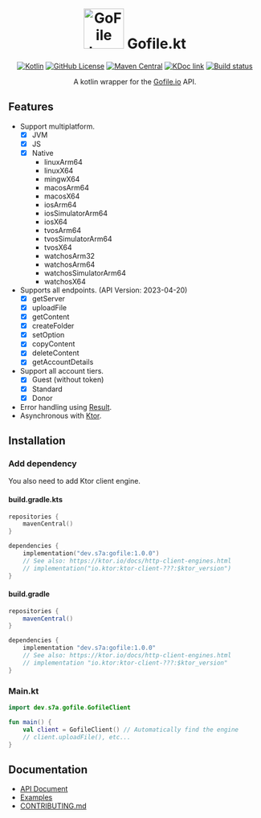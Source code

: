 <h1 align="center">
  <img src="https://gofile.io/dist/img/logo-small-70.png" alt="GoFile logo" width="80rem" />
  Gofile.kt
</h1>

<span align="center">

[![Kotlin](https://img.shields.io/badge/kotlin-1.9.20-blue.svg?logo=kotlin)](http://kotlinlang.org)
[![GitHub License](https://img.shields.io/badge/license-Apache%20License%202.0-blue.svg?style=flat)](http://www.apache.org/licenses/LICENSE-2.0)
[![Maven Central](https://img.shields.io/maven-central/v/dev.s7a/gofile)](https://search.maven.org/artifact/dev.s7a/gofile)
[![KDoc link](https://img.shields.io/badge/API_reference-KDoc-blue)](https://gh.s7a.dev/Gofile.kt)
[![Build status](https://img.shields.io/github/actions/workflow/status/sya-ri/Gofile.kt/build.yml?branch=master&label=Test&logo=github)](.github/workflows/build.yml)

A kotlin wrapper for the [Gofile.io](https://gofile.io) API.

</span>

## Features

- Support multiplatform.
  - [x] JVM
  - [x] JS
  - [x] Native
    - linuxArm64
    - linuxX64
    - mingwX64
    - macosArm64
    - macosX64
    - iosArm64
    - iosSimulatorArm64
    - iosX64
    - tvosArm64
    - tvosSimulatorArm64
    - tvosX64
    - watchosArm32
    - watchosArm64
    - watchosSimulatorArm64
    - watchosX64
- Supports all endpoints. (API Version: 2023-04-20)
  - [x] getServer
  - [x] uploadFile
  - [x] getContent
  - [x] createFolder
  - [x] setOption
  - [x] copyContent
  - [x] deleteContent
  - [x] getAccountDetails
- Support all account tiers.
  - [x] Guest (without token)
  - [x] Standard
  - [x] Donor
- Error handling using [Result](https://kotlinlang.org/api/latest/jvm/stdlib/kotlin/-result/).
- Asynchronous with [Ktor](https://ktor.io).

## Installation

### Add dependency

You also need to add Ktor client engine.

#### build.gradle.kts

```kt
repositories {
    mavenCentral()
}

dependencies {
    implementation("dev.s7a:gofile:1.0.0")
    // See also: https://ktor.io/docs/http-client-engines.html
    // implementation("io.ktor:ktor-client-???:$ktor_version")
}
```

#### build.gradle

```groovy
repositories {
    mavenCentral()
}

dependencies {
    implementation "dev.s7a:gofile:1.0.0"
    // See also: https://ktor.io/docs/http-client-engines.html
    // implementation "io.ktor:ktor-client-???:$ktor_version"
}
```

### Main.kt

```kt
import dev.s7a.gofile.GofileClient

fun main() {
    val client = GofileClient() // Automatically find the engine
    // client.uploadFile(), etc...
}
```

## Documentation

- [API Document](https://gh.s7a.dev/Gofile.kt)
- [Examples](examples)
- [CONTRIBUTING.md](CONTRIBUTING.md)
